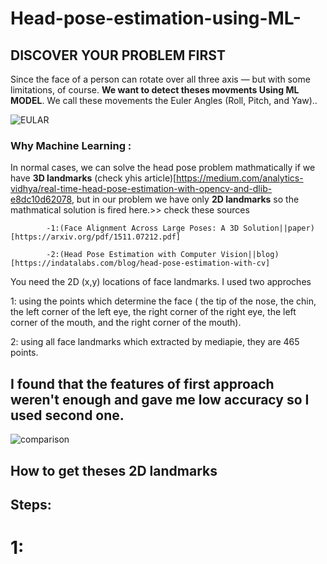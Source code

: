 # Head-pose-estimation-using-ML-

## **DISCOVER YOUR PROBLEM FIRST**

Since the face of a person can rotate over all three axis — but with some limitations, of course.  **We want to detect theses movments Using ML MODEL**. We call these movements the Euler Angles (Roll, Pitch, and Yaw)..

![EULAR](https://user-images.githubusercontent.com/84232181/221378945-98cf5323-cb2c-42ea-9c60-e93c6c2a3f7d.png)

### Why Machine Learning :

In normal cases, we can solve the head pose problem mathmatically if we have **3D landmarks** (check yhis article)[https://medium.com/analytics-vidhya/real-time-head-pose-estimation-with-opencv-and-dlib-e8dc10d62078, but in our problem we have only **2D landmarks** so the mathmatical solution is fired here.>> check these sources

            -1:(Face Alignment Across Large Poses: A 3D Solution||paper)[https://arxiv.org/pdf/1511.07212.pdf] 
            
            -2:(Head Pose Estimation with Computer Vision||blog)[https://indatalabs.com/blog/head-pose-estimation-with-cv]
You need the 2D (x,y) locations of face landmarks. I used two approches 

1: using the points which determine the face ( the tip of the nose, the chin, the left corner of the left eye, the right corner of the right eye, the left corner of the mouth, and the right corner of the mouth).

2: using all face landmarks which extracted by mediapie, they are 465 points.

## I found that the features of first approach weren't enough and gave me low accuracy so I used second one.

![comparison](https://user-images.githubusercontent.com/84232181/221622425-9fb13999-a306-4bef-af67-a32629e6ad7d.png)

            
##  How to get theses 2D landmarks 


## Steps:

# 1:



